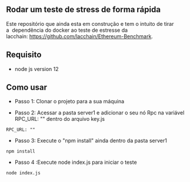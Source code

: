 ## Rodar um teste de stress de forma rápida
Este repositório que ainda esta em construção e tem o intuito de tirar a  dependência do docker ao teste de estresse da lacchain: https://github.com/lacchain/Ethereum-Benchmark. 
## Requisito 

* node js version 12


## Como usar

* Passo 1: Clonar o projeto para a sua máquina 



* Passo 2: Acessar a pasta server1 e adicionar o seu nó Rpc na variável RPC_URL: "" dentro do arquivo key.js
```
RPC_URL: ""
```
* Passo 3: Execute o "npm install" ainda dentro da pasta server1
```
npm install
```
* Passo 4 :Execute node index.js para iniciar o teste
```
node index.js
```
